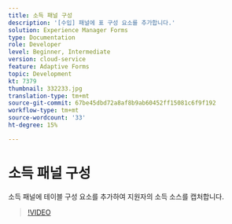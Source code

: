 ```yaml
---
title: 소득 패널 구성
description: '[수입] 패널에 표 구성 요소를 추가합니다.'
solution: Experience Manager Forms
type: Documentation
role: Developer
level: Beginner, Intermediate
version: cloud-service
feature: Adaptive Forms
topic: Development
kt: 7379
thumbnail: 332233.jpg
translation-type: tm+mt
source-git-commit: 67be45dbd72a8af8b9ab60452ff15081c6f9f192
workflow-type: tm+mt
source-wordcount: '33'
ht-degree: 15%

---
```



# 소득 패널 구성

소득 패널에 테이블 구성 요소를 추가하여 지원자의 소득 소스를 캡처합니다.

>[!VIDEO](https://video.tv.adobe.com/v/332233?quality=12&learn=on)

